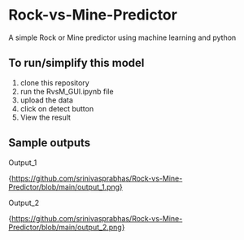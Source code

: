 # Rock-vs-Mine-Predictor
A simple Rock or Mine predictor using machine learning and python
## To run/simplify this model
1. clone this repository
2. run the RvsM_GUI.ipynb file
3. upload the data
4. click on detect button
5. View the result

## Sample outputs
Output_1

{https://github.com/srinivasprabhas/Rock-vs-Mine-Predictor/blob/main/output_1.png}

Output_2

{https://github.com/srinivasprabhas/Rock-vs-Mine-Predictor/blob/main/output_2.png}
